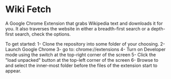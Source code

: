# Wiki Fetch

A Google Chrome Extension that grabs Wikipedia text and downloads it for you. It also traverses the website in either a breadth-first search or a depth-first search, check the options.

To get started:
1- Clone the repository into some folder of your choosing.
2- Launch Google Chrome
3- go to: chrome://extensions
4- Turn on Developer mode using the switch at the top-right corner of the screen
5- Click the "load unpacked" button at the top-left corner of the screen
6- Browse to and select the inner-most folder before the files of the extension start to appear.
